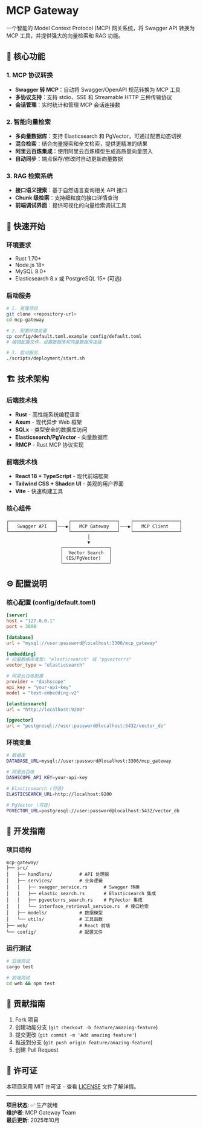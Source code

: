 # MCP Gateway

一个智能的 Model Context Protocol (MCP) 网关系统，将 Swagger API 转换为 MCP 工具，并提供强大的向量检索和 RAG 功能。

## 🎯 核心功能

### 1. MCP 协议转换
- **Swagger 转 MCP**：自动将 Swagger/OpenAPI 规范转换为 MCP 工具
- **多协议支持**：支持 stdio、SSE 和 Streamable HTTP 三种传输协议
- **会话管理**：实时统计和管理 MCP 会话连接数

### 2. 智能向量检索
- **多向量数据库**：支持 Elasticsearch 和 PgVector，可通过配置动态切换
- **混合检索**：结合向量搜索和全文检索，提供更精准的结果
- **阿里云百炼集成**：使用阿里云百炼模型生成高质量向量嵌入
- **自动同步**：端点保存/修改时自动更新向量数据

### 3. RAG 检索系统
- **接口语义搜索**：基于自然语言查询相关 API 接口
- **Chunk 级检索**：支持细粒度的接口详情查询
- **前端调试界面**：提供可视化的向量检索调试工具

## 🚀 快速开始

### 环境要求
- Rust 1.70+
- Node.js 18+
- MySQL 8.0+
- Elasticsearch 8.x 或 PostgreSQL 15+ (可选)

### 启动服务

```bash
# 1. 克隆项目
git clone <repository-url>
cd mcp-gateway

# 2. 配置环境变量
cp config/default.toml.example config/default.toml
# 编辑配置文件，设置数据库和向量数据库连接

# 3. 启动服务
./scripts/deployment/start.sh
```

## 🏗️ 技术架构

### 后端技术栈
- **Rust** - 高性能系统编程语言
- **Axum** - 现代异步 Web 框架
- **SQLx** - 类型安全的数据库访问
- **Elasticsearch/PgVector** - 向量数据库
- **RMCP** - Rust MCP 协议实现

### 前端技术栈
- **React 18 + TypeScript** - 现代前端框架
- **Tailwind CSS + Shadcn UI** - 美观的用户界面
- **Vite** - 快速构建工具

### 核心组件
```
┌─────────────────┐    ┌─────────────────┐    ┌─────────────────┐
│   Swagger API   │───▶│   MCP Gateway   │───▶│   MCP Client    │
└─────────────────┘    └─────────────────┘    └─────────────────┘
                              │
                              ▼
                    ┌─────────────────┐
                    │  Vector Search  │
                    │ (ES/PgVector)   │
                    └─────────────────┘
```

## ⚙️ 配置说明

### 核心配置 (config/default.toml)

```toml
[server]
host = "127.0.0.1"
port = 3000

[database]
url = "mysql://user:password@localhost:3306/mcp_gateway"

[embedding]
# 向量数据库类型: "elasticsearch" 或 "pgvectorrs"
vector_type = "elasticsearch"

# 阿里云百炼配置
provider = "dashscope"
api_key = "your-api-key"
model = "text-embedding-v2"

[elasticsearch]
url = "http://localhost:9200"

[pgvector]
url = "postgresql://user:password@localhost:5432/vector_db"
```

### 环境变量

```bash
# 数据库
DATABASE_URL=mysql://user:password@localhost:3306/mcp_gateway

# 阿里云百炼
DASHSCOPE_API_KEY=your-api-key

# Elasticsearch (可选)
ELASTICSEARCH_URL=http://localhost:9200

# PgVector (可选)
PGVECTOR_URL=postgresql://user:password@localhost:5432/vector_db
```

## 🔧 开发指南

### 项目结构
```
mcp-gateway/
├── src/
│   ├── handlers/          # API 处理器
│   ├── services/          # 业务逻辑
│   │   ├── swagger_service.rs      # Swagger 转换
│   │   ├── elastic_search.rs       # Elasticsearch 集成
│   │   ├── pgvectorrs_search.rs    # PgVector 集成
│   │   └── interface_retrieval_service.rs  # 接口检索
│   ├── models/            # 数据模型
│   └── utils/             # 工具函数
├── web/                   # React 前端
└── config/                # 配置文件
```

### 运行测试
```bash
# 后端测试
cargo test

# 前端测试
cd web && npm test
```

## 🤝 贡献指南

1. Fork 项目
2. 创建功能分支 (`git checkout -b feature/amazing-feature`)
3. 提交更改 (`git commit -m 'Add amazing feature'`)
4. 推送到分支 (`git push origin feature/amazing-feature`)
5. 创建 Pull Request

## 📄 许可证

本项目采用 MIT 许可证 - 查看 [LICENSE](LICENSE) 文件了解详情。

---

**项目状态**: ✅ 生产就绪  
**维护者**: MCP Gateway Team  
**最后更新**: 2025年10月